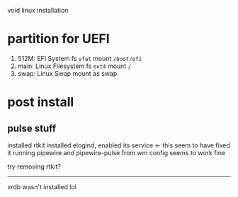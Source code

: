 void linux installation

# partition for UEFI

1. 512M: EFI System fs `vfat` mount `/boot/efi`
2. main: Linux Filesystem fs `ext4` mount `/`
3. swap: Linux Swap mount as swap

# post install

## pulse stuff

installed rtkit
installed elogind, enabled its service <- this seem to have fixed it
running pipewire and pipewire-pulse from wm config seems to work fine

try removing rtkit?

---
xrdb wasn't installed lol
